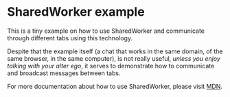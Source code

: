 SharedWorker example
====================

This is a tiny example on how to use SharedWorker and communicate through different tabs using this technology.

Despite that the example itself (a chat that works in the same domain, of the same browser, in the same computer), is not really useful, _unless you enjoy talking with your alter ego_, it serves to demonstrate how to communicate and broadcast messages between tabs.

For more documentation about how to use SharedWorker, please visit [MDN](https://developer.mozilla.org/en-US/docs/Web/API/SharedWorker).
